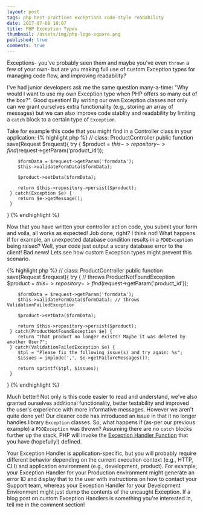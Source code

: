 ```yaml
---
layout: post
tags: php best-practices exceptions code-style readability
date: 2017-07-08 10:07
title: PHP Exception Types
thumbnail: /assets/img/php-logo-square.png
published: true
comments: true
---
```


Exceptions- you've probably seen them and maybe you've even `thrown` a few of your own- but are you making full use of custom Exception types for managing code flow, and improving readability?

I've had junior developers ask me the same question many-a-time: "Why would I want to use my own Exception type when PHP offers so many out of the box?". Good question! By writing our own Exception classes not only can we grant ourselves extra functionality (e.g., storing an array of messages) but we can also improve code stablity and readability by limiting a `catch` block to a certain type of `Exception`.

Take for example this code that you might find in a Controller class in your application:
{% highlight php %}
// class: ProductController
public function save(Request $request){
     try {
        $product = $this->repository->find($request->getParam('product_id'));

        $formData = $request->getParam('formdata');
        $this->validateFormData($formData);

        $product->setData($formData);

        return $this->repository->persist($product);
     } catch(Exception $e) {
        return $e->getMessage();
     }
}
{% endhighlight %}

Now that you have written your controller action code, you submit your form and voila, all works as expected! Job done, right? I think not! What happens if for example, an unexpected database condition results in a `PDOException` being raised? Well, your code just output a scary database error to the client! Bad news! Lets see how custom Exception types might prevent this scenario.

{% highlight php %}
// class: ProductController
public function save(Request $request){
     try {
        // throws ProductNotFoundException
        $product = $this->repository->find($request->getParam('product_id'));

        $formData = $request->getParam('formdata');
        $this->validateFormData($formData); // throws ValidationFailedException

        $product->setData($formData);

        return $this->repository->persist($product);
     } catch(ProductNotFoundException $e) {
        return "That product no longer exists! Maybe it was deleted by another User?";
     } catch(ValidationFailedException $e) {
        $tpl = "Please fix the following issue(s) and try again: %s";
        $issues = implode(',', $e->getFailureMessages());

        return sprintf($tpl, $issues);
     }
}
{% endhighlight %}

Much better! Not only is this code easier to read and understand, we've also granted ourselves additional functionality, better testability and improved the user's experience with more informative messages. However we aren't quite done yet! Our cleaner code has introduced an issue in that it no longer handles library `Exception` classes. So, what happens if (as-per our previous example) a `PDOException` was thrown? Assuming there are no `catch` blocks further up the stack, PHP will invoke the [Exception Handler Function](https://secure.php.net/manual/en/function.set-exception-handler.php) that you have (hopefully!) defined.

Your Exception Handler is application-specific, but you will probably require different behavior depending on the current execution context (e.g., HTTP, CLI) and application environment (e.g., development, product). For example, your Exception Handler for your Production environment might generate an error ID and display that to the user with instructions on how to contact your Support team, whereas your Exception Handler for your Development Environment might just dump the contents of the uncaught Exception. If a blog post on custom Exception Handlers is something you're interested in, tell me in the comment section!